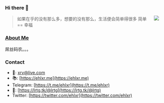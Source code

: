 ### Hi there 👋

<img align="right" src="https://github-readme-stats.vercel.app/api?username=ehlxr&show_icons=true&icon_color=0366d6&text_color=24292e&bg_color=ffffff&hide_title=true" />



<blockquote class='blockquote-center'>如果在乎的没有那么多，想要的没有那么，生活便会简单得很多
简单 == 幸福
</blockquote>

### [About Me][2]

屌丝码农。。。

### Contact

- 📧: [xrv@live.com](mailto:xrv@live.com)
- 📚: [https://ehlxr.me](https://ehlxr.me)
- Telegram: [https://t.me/ehlxr](https://t.me/ehlxr)
- 🐘: [https://lrtg.tk/@lrtg](https://lrtg.tk/@lrtg)
- Twitter: [https://twitter.com/ehlxr](https://twitter.com/ehlxr)



[1]: https://cdn.jsdelivr.net/gh/0vo/oss/images/Cracking-the-code-of-tech.jpg
[2]: https://about.me/ehlxr

